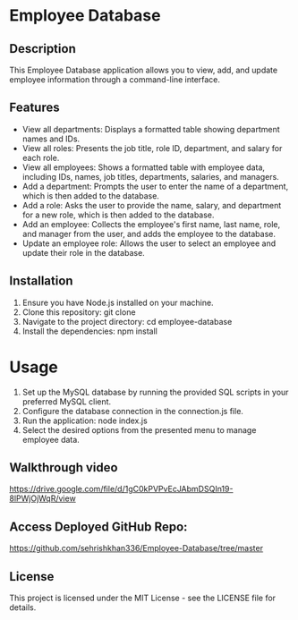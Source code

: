 # Employee Database
## Description
This Employee Database application allows you to view, add, and update employee information through a command-line interface.

## Features
* View all departments: Displays a formatted table showing department names and IDs.
* View all roles: Presents the job title, role ID, department, and salary for each role.
* View all employees: Shows a formatted table with employee data, including IDs, names, job titles, departments, salaries, and managers.
* Add a department: Prompts the user to enter the name of a department, which is then added to the database.
* Add a role: Asks the user to provide the name, salary, and department for a new role, which is then added to the database.
* Add an employee: Collects the employee's first name, last name, role, and manager from the user, and adds the employee to the database.
* Update an employee role: Allows the user to select an employee and update their role in the database.
## Installation

1. Ensure you have Node.js installed on your machine.
2. Clone this repository: git clone <repository-url>
3. Navigate to the project directory: cd employee-database
4. Install the dependencies: npm install

# Usage
1. Set up the MySQL database by running the provided SQL scripts in your preferred MySQL client.
2. Configure the database connection in the connection.js file.
3. Run the application: node index.js
4. Select the desired options from the presented menu to manage employee data.

## Walkthrough video
https://drive.google.com/file/d/1gC0kPVPvEcJAbmDSQIn19-8lPWjOjWqR/view

## Access Deployed GitHub Repo:
https://github.com/sehrishkhan336/Employee-Database/tree/master


## License
This project is licensed under the MIT License - see the LICENSE file for details.